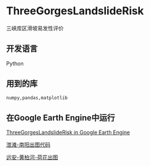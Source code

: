 # ThreeGorgesLandslideRisk
三峡库区滑坡易发性评价

## 开发语言

Python

## 用到的库

```python
numpy,pandas,matplotlib
```

## 在Google Earth Engine中运行

[ThreeGorgesLandslideRisk in Google Earth Engine](https://code.earthengine.google.com/6cb7f84e54279eb10b13322f85ec8124#workspace)

[泄滩-南阳出图代码](https://code.earthengine.google.com/b79982965ae5e56dbfd7541f44703593#workspace)

[远安-黄柏河-荷花出图](https://code.earthengine.google.com/204cd5ff4b3f6b471e1d5eec4fc9a2b7#workspace)